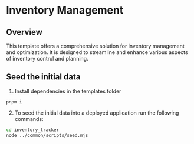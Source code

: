 # Inventory Management

## Overview

This template offers a comprehensive solution for inventory management and optimization. It is designed to streamline and enhance various aspects of inventory control and planning.

## Seed the initial data

1. Install dependencies in the templates folder

```
pnpm i
```

2. To seed the initial data into a deployed application run the following commands:

```bash
cd inventory_tracker
node ../common/scripts/seed.mjs
```